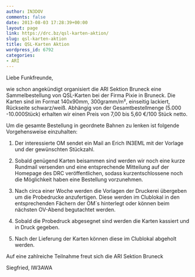 ```yaml
---
author: IN3DOV
comments: false
date: 2013-08-03 17:28:39+00:00
layout: page
link: https://drc.bz/qsl-karten-aktion/
slug: qsl-karten-aktion
title: QSL-Karten Aktion
wordpress_id: 6792
categories:
- ARI
---
```


Liebe Funkfreunde,




wie schon angekündigt organisiert die ARI Sektion Bruneck eine Sammelbestellung von QSL-Karten bei der Firma Pixie in Bruneck. Die Karten sind im Format 140x90mm, 300gramm/m², einseitig lackiert, Rückseite schwarz/weiß. Abhängig von der Gesamtbestellmenge (5.000 -10.000Stück) erhalten wir einen Preis von 7,00 bis 5,60 €/100 Stück netto.




Um die gesamte Bestellung in geordnete Bahnen zu lenken ist folgende Vorgehensweise einzuhalten:




1. Der interessierte OM sendet ein Mail an Erich IN3EML mit der Vorlage und der gewünschten Stückzahl.




2. Sobald genügend Karten beisammen sind werden wir noch eine kurze Rundmail versenden und eine entsprechende Mitteilung auf der Homepage des DRC veröffentlichen, sodass kurzentschlossene noch die Möglichkeit haben eine Bestellung vorzunehmen.




3. Nach circa einer Woche werden die Vorlagen der Druckerei übergeben um die Probedrucke anzufertigen. Diese werden im Clublokal in den entsprechenden Fächern der OM´s hinterlegt oder können beim nächsten OV-Abend begutachtet werden.




4. Sobald die Probedruck abgesegnet sind werden die Karten kassiert und in Druck gegeben.




5. Nach der Lieferung der Karten können diese im Clublokal abgeholt werden.




Auf eine zahlreiche Teilnahme freut sich die ARI Sektion Bruneck




Siegfried, IW3AWA



